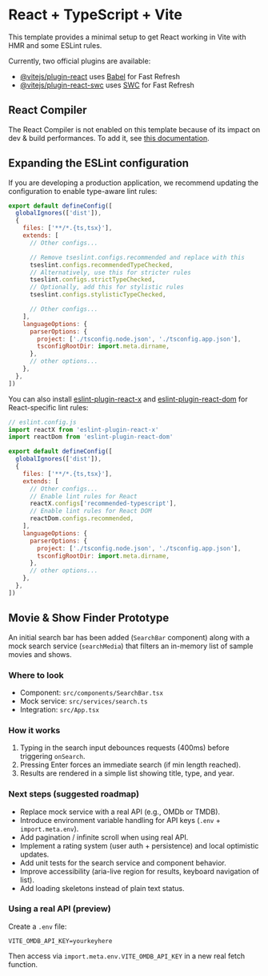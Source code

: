 # React + TypeScript + Vite

This template provides a minimal setup to get React working in Vite with HMR and some ESLint rules.

Currently, two official plugins are available:

- [@vitejs/plugin-react](https://github.com/vitejs/vite-plugin-react/blob/main/packages/plugin-react) uses [Babel](https://babeljs.io/) for Fast Refresh
- [@vitejs/plugin-react-swc](https://github.com/vitejs/vite-plugin-react/blob/main/packages/plugin-react-swc) uses [SWC](https://swc.rs/) for Fast Refresh

## React Compiler

The React Compiler is not enabled on this template because of its impact on dev & build performances. To add it, see [this documentation](https://react.dev/learn/react-compiler/installation).

## Expanding the ESLint configuration

If you are developing a production application, we recommend updating the configuration to enable type-aware lint rules:

```js
export default defineConfig([
  globalIgnores(['dist']),
  {
    files: ['**/*.{ts,tsx}'],
    extends: [
      // Other configs...

      // Remove tseslint.configs.recommended and replace with this
      tseslint.configs.recommendedTypeChecked,
      // Alternatively, use this for stricter rules
      tseslint.configs.strictTypeChecked,
      // Optionally, add this for stylistic rules
      tseslint.configs.stylisticTypeChecked,

      // Other configs...
    ],
    languageOptions: {
      parserOptions: {
        project: ['./tsconfig.node.json', './tsconfig.app.json'],
        tsconfigRootDir: import.meta.dirname,
      },
      // other options...
    },
  },
])
```

You can also install [eslint-plugin-react-x](https://github.com/Rel1cx/eslint-react/tree/main/packages/plugins/eslint-plugin-react-x) and [eslint-plugin-react-dom](https://github.com/Rel1cx/eslint-react/tree/main/packages/plugins/eslint-plugin-react-dom) for React-specific lint rules:

```js
// eslint.config.js
import reactX from 'eslint-plugin-react-x'
import reactDom from 'eslint-plugin-react-dom'

export default defineConfig([
  globalIgnores(['dist']),
  {
    files: ['**/*.{ts,tsx}'],
    extends: [
      // Other configs...
      // Enable lint rules for React
      reactX.configs['recommended-typescript'],
      // Enable lint rules for React DOM
      reactDom.configs.recommended,
    ],
    languageOptions: {
      parserOptions: {
        project: ['./tsconfig.node.json', './tsconfig.app.json'],
        tsconfigRootDir: import.meta.dirname,
      },
      // other options...
    },
  },
])
```

## Movie & Show Finder Prototype

An initial search bar has been added (`SearchBar` component) along with a mock search service (`searchMedia`) that filters an in-memory list of sample movies and shows.

### Where to look
- Component: `src/components/SearchBar.tsx`
- Mock service: `src/services/search.ts`
- Integration: `src/App.tsx`

### How it works
1. Typing in the search input debounces requests (400ms) before triggering `onSearch`.
2. Pressing Enter forces an immediate search (if min length reached).
3. Results are rendered in a simple list showing title, type, and year.

### Next steps (suggested roadmap)
- Replace mock service with a real API (e.g., OMDb or TMDB).
- Introduce environment variable handling for API keys (`.env` + `import.meta.env`).
- Add pagination / infinite scroll when using real API.
- Implement a rating system (user auth + persistence) and local optimistic updates.
- Add unit tests for the search service and component behavior.
- Improve accessibility (aria-live region for results, keyboard navigation of list).
- Add loading skeletons instead of plain text status.

### Using a real API (preview)
Create a `.env` file:
```
VITE_OMDB_API_KEY=yourkeyhere
```
Then access via `import.meta.env.VITE_OMDB_API_KEY` in a new real fetch function.

